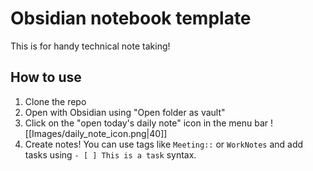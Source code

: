 # Obsidian notebook template

This is for handy technical note taking!

## How to use

1. Clone the repo
2. Open with Obsidian using "Open folder as vault"
3. Click on the "open today's daily note" icon in the menu bar
![[Images/daily_note_icon.png|40]]
4. Create notes! You can use tags like `Meeting::` or `WorkNotes` and add tasks using `- [ ] This is a task` syntax.
